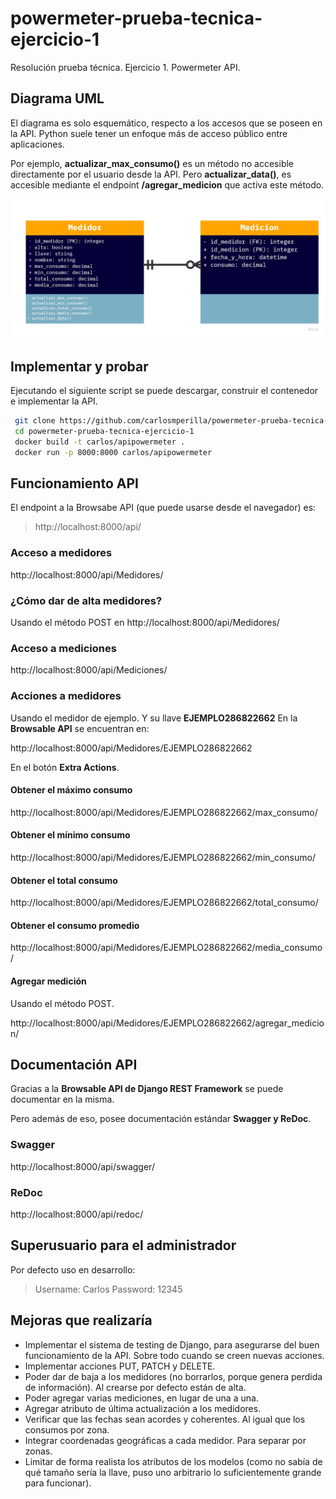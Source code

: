 # powermeter-prueba-tecnica-ejercicio-1
Resolución prueba técnica. Ejercicio 1. Powermeter API.

## Diagrama UML
El diagrama es solo esquemático, respecto a los accesos que se poseen en la API.
Python suele tener un enfoque más de acceso público entre aplicaciones.

Por ejemplo, **actualizar_max_consumo()** es un método no accesible directamente por el usuario desde la API. Pero **actualizar_data()**, es accesible mediante el endpoint **/agregar_medicion** que activa este método.

<img src="https://raw.githubusercontent.com/carlosmperilla/powermeter-prueba-tecnica-ejercicio-1/main/UML_Models.jpg" alt="UML Models" width="600"/>

## Implementar y probar
Ejecutando el siguiente script se puede descargar, construir el contenedor e implementar la API.

```sh
 git clone https://github.com/carlosmperilla/powermeter-prueba-tecnica-ejercicio-1.git
 cd powermeter-prueba-tecnica-ejercicio-1
 docker build -t carlos/apipowermeter .
 docker run -p 8000:8000 carlos/apipowermeter
```

## Funcionamiento API
El endpoint a la Browsabe API (que puede usarse desde el navegador) es:
>http://localhost:8000/api/

### Acceso a medidores
http://localhost:8000/api/Medidores/

### ¿Cómo dar de alta medidores?
Usando el método POST en http://localhost:8000/api/Medidores/

### Acceso a mediciones
http://localhost:8000/api/Mediciones/

### Acciones a medidores
Usando el medidor de ejemplo. Y su llave **EJEMPLO286822662**
En la **Browsable API** se encuentran en:

http://localhost:8000/api/Medidores/EJEMPLO286822662

En el botón **Extra Actions**.

#### Obtener el máximo consumo
http://localhost:8000/api/Medidores/EJEMPLO286822662/max_consumo/

#### Obtener el mínimo consumo
http://localhost:8000/api/Medidores/EJEMPLO286822662/min_consumo/

#### Obtener el total consumo
http://localhost:8000/api/Medidores/EJEMPLO286822662/total_consumo/

#### Obtener el consumo promedio
http://localhost:8000/api/Medidores/EJEMPLO286822662/media_consumo/

#### Agregar medición
Usando el método POST.

http://localhost:8000/api/Medidores/EJEMPLO286822662/agregar_medicion/

## Documentación API
Gracias a la **Browsable API de Django REST Framework** se puede documentar en la misma.

Pero además de eso, posee documentación estándar **Swagger y ReDoc**.
### Swagger
http://localhost:8000/api/swagger/
### ReDoc
http://localhost:8000/api/redoc/

## Superusuario para el administrador
Por defecto uso en desarrollo:
> Username: Carlos
> Password: 12345

## Mejoras que realizaría
- Implementar el sistema de testing de Django, para asegurarse del buen funcionamiento de la API. Sobre todo cuando se creen nuevas acciones.
- Implementar acciones PUT, PATCH y DELETE.
- Poder dar de baja a los medidores (no borrarlos, porque genera perdida de información). Al crearse por defecto están de alta.
- Poder agregar varias mediciones, en lugar de una a una.
- Agregar atributo de última actualización a los medidores.
- Verificar que las fechas sean acordes y coherentes. Al igual que los consumos por zona.
- Integrar coordenadas geográficas a cada medidor. Para separar por zonas.
- Limitar de forma realista los atributos de los modelos (como no sabía de qué tamaño sería la llave, puso uno arbitrario lo suficientemente grande para funcionar).


